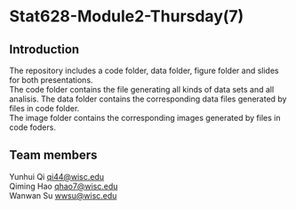 # Stat628-Module2-Thursday(7)

## Introduction
The repository includes a code folder, data folder, figure folder and slides for both presentations.<br>
The code folder contains the file generating all kinds of data sets and all analisis. 
The data folder contains the corresponding data files generated by files in code folder.<br>
The image folder contains the corresponding images generated by files in code foders.






## Team members
Yunhui Qi          qi44@wisc.edu<br>
Qiming Hao         qhao7@wisc.edu<br>
Wanwan Su          wwsu@wisc.edu<br>
